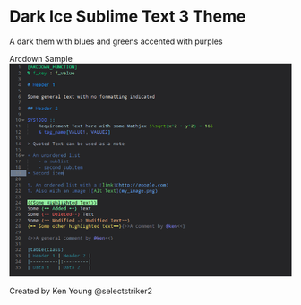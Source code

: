 # Dark Ice Sublime Text 3 Theme

A dark them with blues and greens accented with purples

Arcdown Sample
![Arcdown Sample](arcdown_sample.png)

Created by Ken Young @selectstriker2